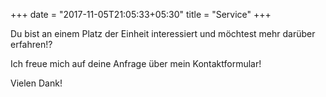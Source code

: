 +++
date = "2017-11-05T21:05:33+05:30"
title = "Service"
+++

Du bist an einem Platz der Einheit interessiert und möchtest mehr darüber erfahren!?

Ich freue mich auf deine Anfrage über mein Kontaktformular!

Vielen Dank!
